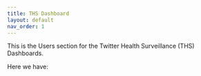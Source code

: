 ```yaml
---
title: THS Dashboard
layout: default
nav_order: 1
---
```


This is the Users section for the Twitter Health Surveillance (THS) Dashboards. 

Here we have:
